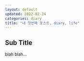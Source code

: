 ```yaml
---
layout: default
updated: 2022-02-24
categories: diary
title: "내 첫번째 포스트, diary, life"
---
```


## Sub Title

blah blah...